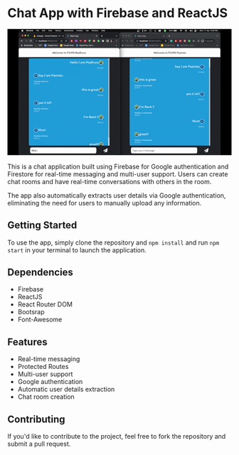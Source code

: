 # Chat App with Firebase and ReactJS

![Chat App](https://github.com/madhurajayashanka/chatapp-firebase/raw/main/thumbnail.gif)

This is a chat application built using Firebase for Google authentication and Firestore for real-time messaging and multi-user support. Users can create chat rooms and have real-time conversations with others in the room.

The app also automatically extracts user details via Google authentication, eliminating the need for users to manually upload any information.

## Getting Started

To use the app, simply clone the repository and `npm install` and run `npm start` in your terminal to launch the application.

## Dependencies

- Firebase
- ReactJS
- React Router DOM
- Bootsrap
- Font-Awesome

## Features

- Real-time messaging
- Protected Routes
- Multi-user support
- Google authentication
- Automatic user details extraction
- Chat room creation

## Contributing

If you'd like to contribute to the project, feel free to fork the repository and submit a pull request.
